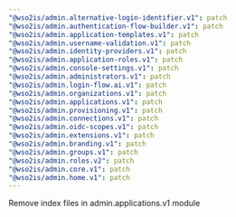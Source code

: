```yaml
---
"@wso2is/admin.alternative-login-identifier.v1": patch
"@wso2is/admin.authentication-flow-builder.v1": patch
"@wso2is/admin.application-templates.v1": patch
"@wso2is/admin.username-validation.v1": patch
"@wso2is/admin.identity-providers.v1": patch
"@wso2is/admin.application-roles.v1": patch
"@wso2is/admin.console-settings.v1": patch
"@wso2is/admin.administrators.v1": patch
"@wso2is/admin.login-flow.ai.v1": patch
"@wso2is/admin.organizations.v1": patch
"@wso2is/admin.applications.v1": patch
"@wso2is/admin.provisioning.v1": patch
"@wso2is/admin.connections.v1": patch
"@wso2is/admin.oidc-scopes.v1": patch
"@wso2is/admin.extensions.v1": patch
"@wso2is/admin.branding.v1": patch
"@wso2is/admin.groups.v1": patch
"@wso2is/admin.roles.v2": patch
"@wso2is/admin.core.v1": patch
"@wso2is/admin.home.v1": patch
---
```


Remove index files in admin.applications.v1 module
